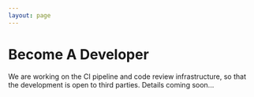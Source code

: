 ```yaml
---
layout: page
---
```


Become A Developer
==================

We are working on the CI pipeline and code review infrastructure, so that the development is open to third parties. Details coming soon...

